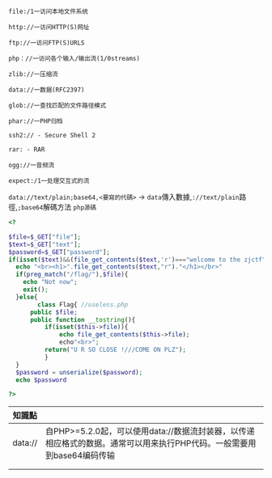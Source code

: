```
file:/1一访问本地文件系统

http://一访问HTTP(S)网址

ftp://一访问FTP(S)URLS

php：//一访问各个输入/输出流(1/0streams)

zlib://一压缩流

data://一数据(RFC2397)

glob://一查找匹配的文件路径模式

phar://一PHP归档

ssh2:// - Secure Shell 2

rar: - RAR

ogg://一音频流

expect:/1一处理交互式的流
```
`data://text/plain;base64,<要寫的代碼>` -> `data`傳入數據,`://text/plain`路徑,`;base64`解碼方法
`php源碼`

```php
<?

$file=$_GET["file"];
$text=$_GET["text"];
$password=$_GET["password"];
if(isset($text)&&(file_get_contents($text,'r')==="welcome to the zjctf"
  echo "<br><h1>".file_get_contents($text,"r")."</h1></br>"
  if(preg_match("/flag/"),$file){
    echo "Not now";
    exit();
  }else{
        class Flag{ //useless.php
      public $file;
      public function __tostring(){
          if(isset($this->file)){
              echo file_get_contents($this->file);
              echo"<br>";
          return("U R SO CLOSE !///COME ON PLZ");
          }
  }  
  $password = unserialize($password);
  echo $password

?>
```


|知識點||
|----|-----|
|data://|自PHP>=5.2.0起，可以使用data://数据流封装器，以传递相应格式的数据。通常可以用来执行PHP代码。一般需要用到base64编码传输|
|||
|||
